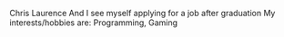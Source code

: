 Chris Laurence
And I see myself applying for a job after graduation
My interests/hobbies are: Programming, Gaming
